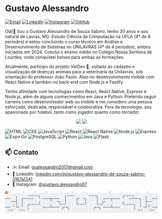 # Gustavo Alessandro

[![Email](https://img.shields.io/badge/Email-D14836?style=for-the-badge&logo=gmail&logoColor=white)](mailto:gualessandro2017@gmail.com)
[![LinkedIn](https://img.shields.io/badge/LinkedIn-0A66C2?style=for-the-badge&logo=linkedin&logoColor=white)](https://www.linkedin.com/in/gustavo-alessandro-de-souza-sabino-3167a1341)
[![Instagram](https://img.shields.io/badge/Instagram-E4405F?style=for-the-badge&logo=instagram&logoColor=white)](https://www.instagram.com/gustavo.alessandro07/)
[![GitHub](https://img.shields.io/badge/GitHub-100000?style=for-the-badge&logo=github&logoColor=white)](https://github.com/GUSTAVO-ALESSANDRO)

Olá!👋 Sou o Gustavo Alessandro de Souza Sabino, tenho 20 anos e sou natural de Lavras, MG. Estudo Ciência da Computação na UFLA (4º de 8 períodos) e estou concluindo o curso técnico em Análise e Desenvolvimento de Sistemas no UNILAVRAS (4º de 4 períodos), ambos iniciados em 2024. Concluí o ensino médio no Colégio Nossa Senhora de Lourdes, onde conquistei bolsas para ambas as formações.

Atualmente, participo do projeto VetDex 🐾, voltado ao cadastro e visualização de doenças animais para a veterinária da Unilavras, sob orientação do professor João Paulo. Atuo no desenvolvimento mobile com React Native e também no back-end com Node.js e Fastify.

Tenho afinidade com tecnologias como React, React Native, Express e Node.js, além de alguns conhecimentos em Java e Python. Pretendo seguir carreira como desenvolvedor web ou mobile e me considero uma pessoa esforçada, dedicada, responsável e colaborativa. Fora da tecnologia, sou apaixonado por futebol, tanto como jogador quanto como torcedor.

<p align="center">
  <img src="https://github-readme-stats.vercel.app/api?username=GUSTAVO-ALESSANDRO&show_icons=true&theme=tokyonight" height="180em"/>
  <img src="https://github-readme-stats.vercel.app/api/top-langs/?username=GUSTAVO-ALESSANDRO&layout=compact&theme=tokyonight&hide=Jupyter%20Notebook" height="180em"/>
</p>

![HTML](https://img.shields.io/badge/HTML5-E34F26?style=for-the-badge&logo=html5&logoColor=white)
![CSS](https://img.shields.io/badge/CSS3-1572B6?style=for-the-badge&logo=css3&logoColor=white)
![JavaScript](https://img.shields.io/badge/JavaScript-F7DF1E?style=for-the-badge&logo=javascript&logoColor=black)
![React](https://img.shields.io/badge/React-20232A?style=for-the-badge&logo=react&logoColor=61DAFB)
![React Native](https://img.shields.io/badge/React_Native-20232A?style=for-the-badge&logo=react&logoColor=61DAFB)
![Node.js](https://img.shields.io/badge/Node.js-339933?style=for-the-badge&logo=nodedotjs&logoColor=white)
![Express](https://img.shields.io/badge/Express.js-000000?style=for-the-badge&logo=express&logoColor=white)
![Expo Go](https://img.shields.io/badge/Expo-000020?style=for-the-badge&logo=expo&logoColor=white)
![PostgreSQL](https://img.shields.io/badge/PostgreSQL-316192?style=for-the-badge&logo=postgresql&logoColor=white)
![Python](https://img.shields.io/badge/Python-3776AB?style=for-the-badge&logo=python&logoColor=white)
![Java](https://img.shields.io/badge/Java-007396?style=for-the-badge&logo=java&logoColor=white)
![Flask](https://img.shields.io/badge/Flask-000000?style=for-the-badge&logo=flask&logoColor=white)


## 📫 Contato

- ✉️ Email: [gualessandro2017@gmail.com](mailto:gualessandro2017@gmail.com)
- 💼 LinkedIn: [linkedin.com/in/gustavo-alessandro-de-souza-sabino-3167a1341](https://www.linkedin.com/in/gustavo-alessandro-de-souza-sabino-3167a1341)
- 📸 Instagram: [@gustavo.alessandro07](https://www.instagram.com/gustavo.alessandro07/)

<picture>
  <source media="(prefers-color-scheme: dark)" srcset="https://raw.githubusercontent.com/GUSTAVO-ALESSANDRO/GUSTAVO-ALESSANDRO/output/pacman-contribution-graph-dark.svg" />
  <source media="(prefers-color-scheme: light)" srcset="https://raw.githubusercontent.com/GUSTAVO-ALESSANDRO/GUSTAVO-ALESSANDRO/output/pacman-contribution-graph.svg" />
  <img alt="pacman contribution graph" src="https://raw.githubusercontent.com/GUSTAVO-ALESSANDRO/GUSTAVO-ALESSANDRO/output/pacman-contribution-graph.svg" />
</picture>

